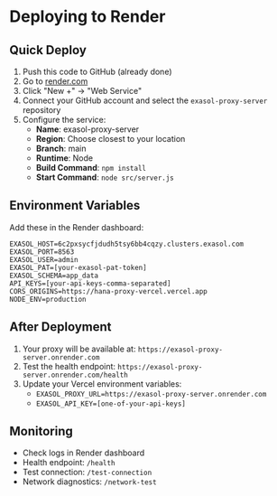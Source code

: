 # Deploying to Render

## Quick Deploy

1. Push this code to GitHub (already done)
2. Go to [render.com](https://render.com)
3. Click "New +" → "Web Service"
4. Connect your GitHub account and select the `exasol-proxy-server` repository
5. Configure the service:
   - **Name**: exasol-proxy-server
   - **Region**: Choose closest to your location
   - **Branch**: main
   - **Runtime**: Node
   - **Build Command**: `npm install`
   - **Start Command**: `node src/server.js`

## Environment Variables

Add these in the Render dashboard:

```
EXASOL_HOST=6c2pxsycfjdudh5tsy6bb4cqzy.clusters.exasol.com
EXASOL_PORT=8563
EXASOL_USER=admin
EXASOL_PAT=[your-exasol-pat-token]
EXASOL_SCHEMA=app_data
API_KEYS=[your-api-keys-comma-separated]
CORS_ORIGINS=https://hana-proxy-vercel.vercel.app
NODE_ENV=production
```

## After Deployment

1. Your proxy will be available at: `https://exasol-proxy-server.onrender.com`
2. Test the health endpoint: `https://exasol-proxy-server.onrender.com/health`
3. Update your Vercel environment variables:
   - `EXASOL_PROXY_URL=https://exasol-proxy-server.onrender.com`
   - `EXASOL_API_KEY=[one-of-your-api-keys]`

## Monitoring

- Check logs in Render dashboard
- Health endpoint: `/health`
- Test connection: `/test-connection`
- Network diagnostics: `/network-test`